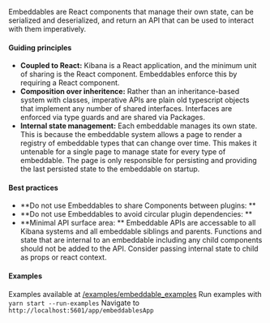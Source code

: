 Embeddables are React components that manage their own state, can be serialized and deserialized, and return an API that can be used to interact with them imperatively.

#### Guiding principles
* **Coupled to React:** Kibana is a React application, and the minimum unit of sharing is the React component. Embeddables enforce this by requiring a React component.
* **Composition over inheritence:** Rather than an inheritance-based system with classes, imperative APIs are plain old typescript objects that implement any number of shared interfaces. Interfaces are enforced via type guards and are shared via Packages.
* **Internal state management:** Each embeddable manages its own state. This is because the embeddable system allows a page to render a registry of embeddable types that can change over time. This makes it untenable for a single page to manage state for every type of embeddable. The page is only responsible for persisting and providing the last persisted state to the embeddable on startup.

#### Best practices
* **Do not use Embeddables to share Components between plugins: **
* **Do not use Embeddables to avoid circular plugin dependencies: **
* **Minimal API surface area: ** Embeddable APIs are accessable to all Kibana systems and all embeddable siblings and parents. Functions and state that are internal to an embeddable including any child components should not be added to the API. Consider passing internal state to child as props or react context.

#### Examples
Examples available at [/examples/embeddable_examples](https://github.com/elastic/kibana/tree/main/examples/embeddable_examples)
Run examples with `yarn start --run-examples`
Navigate to `http://localhost:5601/app/embeddablesApp`
